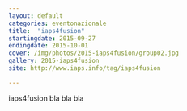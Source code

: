 ```yaml
---
layout: default
categories: eventonazionale
title:  "iaps4fusion"
startingdate: 2015-09-27
endingdate: 2015-10-01
cover: /img/photos/2015-iaps4fusion/group02.jpg
gallery: 2015-iaps4fusion
site: http://www.iaps.info/tag/iaps4fusion

---
```


iaps4fusion bla bla bla
